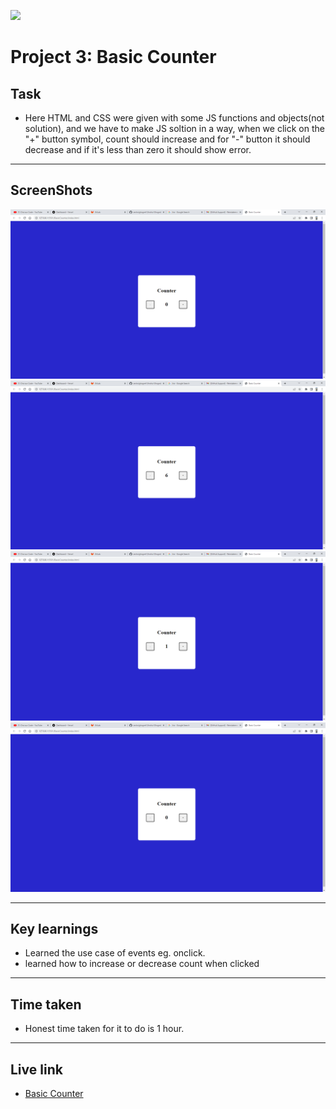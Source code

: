 ![](https://img.shields.io/badge/JS-Basic_Counter-orange)

# Project 3: Basic Counter

## Task

- Here HTML and CSS were given with some JS functions and objects(not solution), and we have to make JS soltion in a way, when we click on the "+" button symbol, count should increase and for "-" button it should decrease and if it's less than zero it should show error.

---

## ScreenShots

![pic 1](./Image/Basic%20Counter%20-%20Google%20Chrome%2015-11-2022%2022_34_53.png)
![pic 2](./Image/Basic%20Counter%20-%20Google%20Chrome%2015-11-2022%2022_35_01.png)
![pic 3](./Image/Basic%20Counter%20-%20Google%20Chrome%2015-11-2022%2022_35_08.png)
![pic 4](./Image/Basic%20Counter%20-%20Google%20Chrome%2015-11-2022%2022_35_14.png)

---

## Key learnings

- Learned the use case of events eg. onclick.
- learned how to increase or decrease count when clicked

---

## Time taken

- Honest time taken for it to do is 1 hour.

---

## Live link

- [Basic Counter](https://js-assigmnet-1-project-3-basicounter.netlify.app/)
